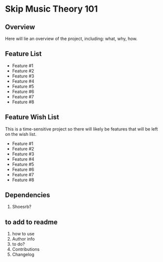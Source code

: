 <h1>Skip Music Theory 101</h1>
<h2>Overview</h2>
<p>Here will lie an overview of the project, including: what, why, how.</p>

<h2>Feature List</h2>
<ul>
<li>Feature #1</li>
<li>Feature #2</li>
<li>Feature #3</li>
<li>Feature #4</li>
<li>Feature #5</li>
<li>Feature #6</li>
<li>Feature #7</li>
<li>Feature #8</li>
</ul>

<h2>Feature Wish List</h2>
<p>This is a time-sensitive project so there will likely be features that will be left on the wish list.</p>
<ul>
<li>Feature #1</li>
<li>Feature #2</li>
<li>Feature #3</li>
<li>Feature #4</li>
<li>Feature #5</li>
<li>Feature #6</li>
<li>Feature #7</li>
<li>Feature #8</li>
</ul>

<h2>Dependencies</h2>
<ol>
<li>Shoesrb?</li>
</ol>

<h2>to add to readme</h2>
<ol>
<li>how to use</li>
<li>Author info</li>
<li>to do?</li>
<li>Contributions</li>
<li>Changelog</li>
</ol>

